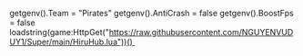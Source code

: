 getgenv().Team = "Pirates"
getgenv().AntiCrash = false
getgenv().BoostFps = false
loadstring(game:HttpGet("https://raw.githubusercontent.com/NGUYENVUDUY1/Super/main/HiruHub.lua"))() 


